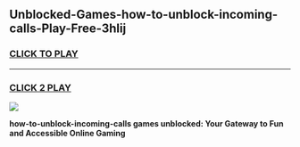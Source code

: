 
## Unblocked-Games-how-to-unblock-incoming-calls-Play-Free-3hlij
<h3>
<a href="https://premium76.site?title=how-to-unblock-incoming-calls&ref=18A1">CLICK TO PLAY</a></h3>
<hr>

<h3>
<a href="https://premium76.site?title=how-to-unblock-incoming-calls&ref=18A1">CLICK 2 PLAY</a>
  
</h3>

<a href="https://premium76.site?title=how-to-unblock-incoming-calls&ref=18A1"><img src="https://clearcache.store/games.png"></a>


**how-to-unblock-incoming-calls games unblocked: Your Gateway to Fun and Accessible Online Gaming**
